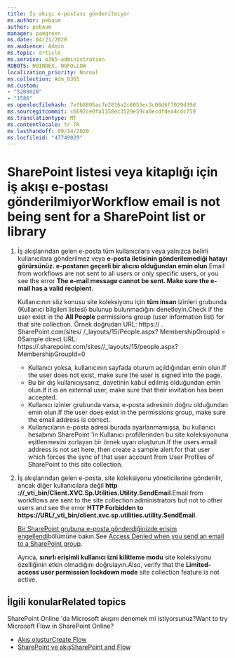 ```yaml
---
title: İş akışı e-postası gönderilmiyor
ms.author: pebaum
author: pebaum
manager: pamgreen
ms.date: 04/21/2020
ms.audience: Admin
ms.topic: article
ms.service: o365-administration
ROBOTS: NOINDEX, NOFOLLOW
localization_priority: Normal
ms.collection: Adm_O365
ms.custom:
- "5200020"
- "1586"
ms.openlocfilehash: 7efb8895ac7e2816a2c6055ec3c08d6f7029d39d
ms.sourcegitcommit: c6692ce0fa1358ec3529e59ca0ecdfdea4cdc759
ms.translationtype: MT
ms.contentlocale: tr-TR
ms.lasthandoff: 09/14/2020
ms.locfileid: "47749029"
---
```

# <a name="workflow-email-is-not-being-sent-for-a-sharepoint-list-or-library"></a><span data-ttu-id="6b2f9-102">SharePoint listesi veya kitaplığı için iş akışı e-postası gönderilmiyor</span><span class="sxs-lookup"><span data-stu-id="6b2f9-102">Workflow email is not being sent for a SharePoint list or library</span></span>

1. <span data-ttu-id="6b2f9-103">İş akışlarından gelen e-posta tüm kullanıcılara veya yalnızca belirli kullanıcılara gönderilmez veya **e-posta iletisinin gönderilemediği hatayı görürsünüz. e-postanın geçerli bir alıcısı olduğundan emin olun**.</span><span class="sxs-lookup"><span data-stu-id="6b2f9-103">Email from workflows are not sent to all users or only specific users, or you see the error **The e-mail message cannot be sent. Make sure the e-mail has a valid recipient**.</span></span>

    <span data-ttu-id="6b2f9-104">Kullanıcının söz konusu site koleksiyonu için **tüm insan** izinleri grubunda (Kullanıcı bilgileri listesi) bulunup bulunmadığını denetleyin.</span><span class="sxs-lookup"><span data-stu-id="6b2f9-104">Check if the user exist in the **All People** permissions group (user information list) for that site collection.</span></span>  <span data-ttu-id="6b2f9-105">Örnek doğrudan URL: https:// <tenant> . SharePoint.com/sites/ <sitename> /_layouts/15/People.aspx? MembershipGroupId = 0</span><span class="sxs-lookup"><span data-stu-id="6b2f9-105">Sample direct URL: https://<tenant>.sharepoint.com/sites/<sitename>/_layouts/15/people.aspx?MembershipGroupId=0</span></span>

    - <span data-ttu-id="6b2f9-106">Kullanıcı yoksa, kullanıcının sayfada oturum açıldığından emin olun.</span><span class="sxs-lookup"><span data-stu-id="6b2f9-106">If the user does not exist, make sure the user is signed into the page.</span></span> 
    - <span data-ttu-id="6b2f9-107">Bu bir dış kullanıcıysanız, davetinin kabul edilmiş olduğundan emin olun.</span><span class="sxs-lookup"><span data-stu-id="6b2f9-107">If it is an external user, make sure that their invitation has been accepted.</span></span>
    - <span data-ttu-id="6b2f9-108">Kullanıcı izinler grubunda varsa, e-posta adresinin doğru olduğundan emin olun.</span><span class="sxs-lookup"><span data-stu-id="6b2f9-108">If the user does exist in the permissions group, make sure the email address is correct.</span></span>
    - <span data-ttu-id="6b2f9-109">Kullanıcıların e-posta adresi burada ayarlanmamışsa, bu kullanıcı hesabının SharePoint 'in Kullanıcı profillerinden bu site koleksiyonuna eşitlenmesini zorlayan bir örnek uyarı oluşturun.</span><span class="sxs-lookup"><span data-stu-id="6b2f9-109">If the users email address is not set here, then create a sample alert for that user which forces the sync of that user account from User Profiles of SharePoint to this site collection.</span></span>
 
2. <span data-ttu-id="6b2f9-110">İş akışlarından gelen e-posta, site koleksiyonu yöneticilerine gönderilir, ancak diğer kullanıcılara değil **http <span>:</span>//_vti_bin/Client.XVC.Sp.Utilities.Utility.SendEmail**.</span><span class="sxs-lookup"><span data-stu-id="6b2f9-110">Email from workflows are sent to the site collection administrators but not to other users and see the error **HTTP Forbidden to <span>https:</span>//URL/_vti_bin/client.xvc.sp.utilities.utility.SendEmail**.</span></span>
 

    <span data-ttu-id="6b2f9-111">[Bir SharePoint grubuna e-posta gönderdiğinizde erişim engellendi](https://docs.microsoft.com/sharepoint/support/sharing-and-permissions/access-denied-when-send-an-email-to-groups)bölümüne bakın.</span><span class="sxs-lookup"><span data-stu-id="6b2f9-111">See [Access Denied when you send an email to a SharePoint group](https://docs.microsoft.com/sharepoint/support/sharing-and-permissions/access-denied-when-send-an-email-to-groups).</span></span>

    <span data-ttu-id="6b2f9-112">Ayrıca, **sınırlı erişimli kullanıcı izni kilitleme modu** site koleksiyonu özelliğinin etkin olmadığını doğrulayın.</span><span class="sxs-lookup"><span data-stu-id="6b2f9-112">Also, verify that the **Limited-access user permission lockdown mode** site collection feature is not active.</span></span>


## <a name="related-topics"></a><span data-ttu-id="6b2f9-113">İlgili konular</span><span class="sxs-lookup"><span data-stu-id="6b2f9-113">Related topics</span></span>
<span data-ttu-id="6b2f9-114">SharePoint Online 'da Microsoft akışını denemek mi istiyorsunuz?</span><span class="sxs-lookup"><span data-stu-id="6b2f9-114">Want to try Microsoft Flow in SharePoint Online?</span></span>
- [<span data-ttu-id="6b2f9-115">Akış oluştur</span><span class="sxs-lookup"><span data-stu-id="6b2f9-115">Create Flow</span></span>](https://support.office.com/article/Create-a-flow-for-a-list-or-library-in-SharePoint-Online-or-OneDrive-for-Business-a9c3e03b-0654-46af-a254-20252e580d01) 
- [<span data-ttu-id="6b2f9-116">SharePoint ve akış</span><span class="sxs-lookup"><span data-stu-id="6b2f9-116">SharePoint and Flow</span></span>](https://flow.microsoft.com/blog/sharepoint-and-flow/) 



